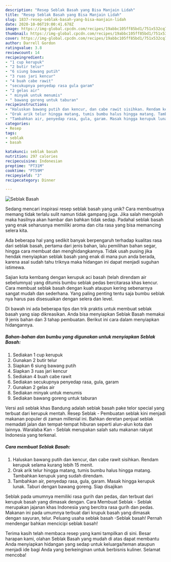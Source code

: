 ```yaml
---
description: "Resep Seblak Basah yang Bisa Manjain Lidah"
title: "Resep Seblak Basah yang Bisa Manjain Lidah"
slug: 1837-resep-seblak-basah-yang-bisa-manjain-lidah
date: 2020-10-06T19:00:41.678Z
image: https://img-global.cpcdn.com/recipes/19abbc105ff85bd1/751x532cq70/seblak-basah-foto-resep-utama.jpg
thumbnail: https://img-global.cpcdn.com/recipes/19abbc105ff85bd1/751x532cq70/seblak-basah-foto-resep-utama.jpg
cover: https://img-global.cpcdn.com/recipes/19abbc105ff85bd1/751x532cq70/seblak-basah-foto-resep-utama.jpg
author: Darrell Gordon
ratingvalue: 3.8
reviewcount: 14
recipeingredient:
- "1 cup kerupuk"
- "2 butir telur"
- "6 siung bawang putih"
- "3 ruas jari kencur"
- "4 buah cabe rawit"
- "secukupnya penyedap rasa gula garam"
- "2 gelas air"
- " minyak untuk menumis"
- " bawang goreng untuk taburan"
recipeinstructions:
- "Haluskan bawang putih dan kencur, dan cabe rawit sisihkan. Rendam kerupuk selama kurang lebih 15 menit."
- "Orak arik telur hingga matang, tumis bumbu halus hingga matang. Tambahkan kerupuk yang sudah direndam."
- "Tambahkan air, penyedap rasa, gula, garam. Masak hingga kerupuk lunak. Taburi dengan bawang goreng. Siap disajikan"
categories:
- Resep
tags:
- seblak
- basah

katakunci: seblak basah 
nutrition: 297 calories
recipecuisine: Indonesian
preptime: "PT31M"
cooktime: "PT59M"
recipeyield: "3"
recipecategory: Dinner

---
```



![Seblak Basah](https://img-global.cpcdn.com/recipes/19abbc105ff85bd1/751x532cq70/seblak-basah-foto-resep-utama.jpg)

Sedang mencari inspirasi resep seblak basah yang unik? Cara membuatnya memang tidak terlalu sulit namun tidak gampang juga. Jika salah mengolah maka hasilnya akan hambar dan bahkan tidak sedap. Padahal seblak basah yang enak seharusnya memiliki aroma dan cita rasa yang bisa memancing selera kita.

Ada beberapa hal yang sedikit banyak berpengaruh terhadap kualitas rasa dari seblak basah, pertama dari jenis bahan, lalu pemilihan bahan segar, hingga cara membuat dan menghidangkannya. Tidak usah pusing jika hendak menyiapkan seblak basah yang enak di mana pun anda berada, karena asal sudah tahu triknya maka hidangan ini dapat menjadi suguhan istimewa.

Sajian kota kembang dengan kerupuk aci basah (telah direndam air sebelumnya) yang ditumis bumbu seblak pedas bercitarasa khas kencur. Cara membuat seblak basah dengan kuah ataupun kering sebenarnya sangat mudah dan sederhana. Yang paling penting tentu saja bumbu seblak nya harus pas disesuaikan dengan selera dan level.


Di bawah ini ada beberapa tips dan trik praktis untuk membuat seblak basah yang siap dikreasikan. Anda bisa menyiapkan Seblak Basah memakai 9 jenis bahan dan 3 tahap pembuatan. Berikut ini cara dalam menyiapkan hidangannya.

<!--inarticleads1-->

##### Bahan-bahan dan bumbu yang digunakan untuk menyiapkan Seblak Basah:

1. Sediakan 1 cup kerupuk
1. Gunakan 2 butir telur
1. Siapkan 6 siung bawang putih
1. Siapkan 3 ruas jari kencur
1. Sediakan 4 buah cabe rawit
1. Sediakan secukupnya penyedap rasa, gula, garam
1. Gunakan 2 gelas air
1. Sediakan  minyak untuk menumis
1. Sediakan  bawang goreng untuk taburan


Versi asli seblak khas Bandung adalah seblak basah pake telor special yang terbuat dari kerupuk mentah. Resep Seblak - Pembuatan seblak kini menjadi makanan populer di zaman millenial ini. Bahkan deretan penjual seblak memadati jalan dan tempat-tempat hiburan seperti alun-alun kota dan lainnya. Waralaba Kan - Seblak merupakan salah satu makanan rakyat Indonesia yang terkenal. 

<!--inarticleads2-->

##### Cara membuat Seblak Basah:

1. Haluskan bawang putih dan kencur, dan cabe rawit sisihkan. Rendam kerupuk selama kurang lebih 15 menit.
1. Orak arik telur hingga matang, tumis bumbu halus hingga matang. Tambahkan kerupuk yang sudah direndam.
1. Tambahkan air, penyedap rasa, gula, garam. Masak hingga kerupuk lunak. Taburi dengan bawang goreng. Siap disajikan


Seblak pada umumnya memiliki rasa gurih dan pedas, dan terbuat dari kerupuk basah yang dimasak dengan. Cara Membuat Seblak - Seblak merupakan jajanan khas Indonesia yang bercitra rasa gurih dan pedas. Makanan ini pada umumnya terbuat dari krupuk basah yang dimasak dengan sayuran, telur. Peluang usaha seblak basah -Seblak basah! Pernah mendengar bahkan mencicipi seblak basah! 

Terima kasih telah membaca resep yang kami tampilkan di sini. Besar harapan kami, olahan Seblak Basah yang mudah di atas dapat membantu Anda menyiapkan hidangan yang sedap untuk keluarga/teman ataupun menjadi ide bagi Anda yang berkeinginan untuk berbisnis kuliner. Selamat mencoba!
